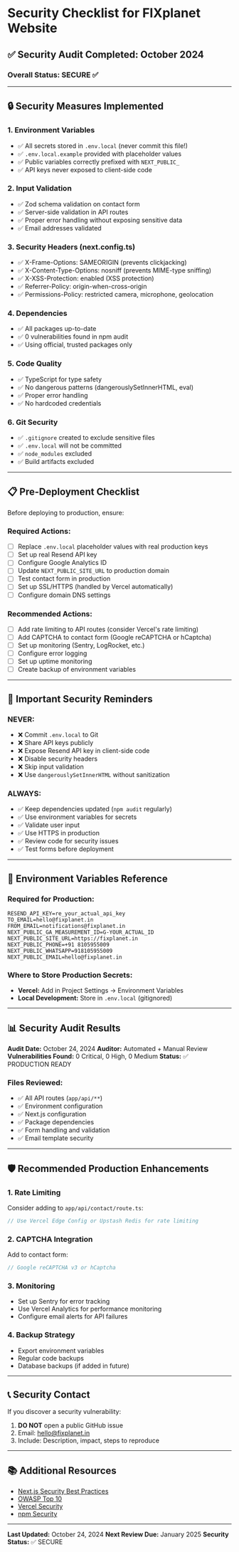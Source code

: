 # Security Checklist for FIXplanet Website

## ✅ Security Audit Completed: October 2024

### Overall Status: **SECURE** ✅

---

## 🔒 Security Measures Implemented

### 1. Environment Variables
- ✅ All secrets stored in `.env.local` (never commit this file!)
- ✅ `.env.local.example` provided with placeholder values
- ✅ Public variables correctly prefixed with `NEXT_PUBLIC_`
- ✅ API keys never exposed to client-side code

### 2. Input Validation
- ✅ Zod schema validation on contact form
- ✅ Server-side validation in API routes
- ✅ Proper error handling without exposing sensitive data
- ✅ Email addresses validated

### 3. Security Headers (next.config.ts)
- ✅ X-Frame-Options: SAMEORIGIN (prevents clickjacking)
- ✅ X-Content-Type-Options: nosniff (prevents MIME-type sniffing)
- ✅ X-XSS-Protection: enabled (XSS protection)
- ✅ Referrer-Policy: origin-when-cross-origin
- ✅ Permissions-Policy: restricted camera, microphone, geolocation

### 4. Dependencies
- ✅ All packages up-to-date
- ✅ 0 vulnerabilities found in npm audit
- ✅ Using official, trusted packages only

### 5. Code Quality
- ✅ TypeScript for type safety
- ✅ No dangerous patterns (dangerouslySetInnerHTML, eval)
- ✅ Proper error handling
- ✅ No hardcoded credentials

### 6. Git Security
- ✅ `.gitignore` created to exclude sensitive files
- ✅ `.env.local` will not be committed
- ✅ `node_modules` excluded
- ✅ Build artifacts excluded

---

## 📋 Pre-Deployment Checklist

Before deploying to production, ensure:

### Required Actions:
- [ ] Replace `.env.local` placeholder values with real production keys
- [ ] Set up real Resend API key
- [ ] Configure Google Analytics ID
- [ ] Update `NEXT_PUBLIC_SITE_URL` to production domain
- [ ] Test contact form in production
- [ ] Set up SSL/HTTPS (handled by Vercel automatically)
- [ ] Configure domain DNS settings

### Recommended Actions:
- [ ] Add rate limiting to API routes (consider Vercel's rate limiting)
- [ ] Add CAPTCHA to contact form (Google reCAPTCHA or hCaptcha)
- [ ] Set up monitoring (Sentry, LogRocket, etc.)
- [ ] Configure error logging
- [ ] Set up uptime monitoring
- [ ] Create backup of environment variables

---

## 🚨 Important Security Reminders

### NEVER:
- ❌ Commit `.env.local` to Git
- ❌ Share API keys publicly
- ❌ Expose Resend API key in client-side code
- ❌ Disable security headers
- ❌ Skip input validation
- ❌ Use `dangerouslySetInnerHTML` without sanitization

### ALWAYS:
- ✅ Keep dependencies updated (`npm audit` regularly)
- ✅ Use environment variables for secrets
- ✅ Validate user input
- ✅ Use HTTPS in production
- ✅ Review code for security issues
- ✅ Test forms before deployment

---

## 🔐 Environment Variables Reference

### Required for Production:
```
RESEND_API_KEY=re_your_actual_api_key
TO_EMAIL=hello@fixplanet.in
FROM_EMAIL=notifications@fixplanet.in
NEXT_PUBLIC_GA_MEASUREMENT_ID=G-YOUR_ACTUAL_ID
NEXT_PUBLIC_SITE_URL=https://fixplanet.in
NEXT_PUBLIC_PHONE=+91 8105955009
NEXT_PUBLIC_WHATSAPP=918105955009
NEXT_PUBLIC_EMAIL=hello@fixplanet.in
```

### Where to Store Production Secrets:
- **Vercel:** Add in Project Settings → Environment Variables
- **Local Development:** Store in `.env.local` (gitignored)

---

## 📊 Security Audit Results

**Audit Date:** October 24, 2024
**Auditor:** Automated + Manual Review
**Vulnerabilities Found:** 0 Critical, 0 High, 0 Medium
**Status:** ✅ PRODUCTION READY

### Files Reviewed:
- ✅ All API routes (`app/api/**`)
- ✅ Environment configuration
- ✅ Next.js configuration
- ✅ Package dependencies
- ✅ Form handling and validation
- ✅ Email template security

---

## 🛡️ Recommended Production Enhancements

### 1. Rate Limiting
Consider adding to `app/api/contact/route.ts`:
```typescript
// Use Vercel Edge Config or Upstash Redis for rate limiting
```

### 2. CAPTCHA Integration
Add to contact form:
```typescript
// Google reCAPTCHA v3 or hCaptcha
```

### 3. Monitoring
- Set up Sentry for error tracking
- Use Vercel Analytics for performance monitoring
- Configure email alerts for API failures

### 4. Backup Strategy
- Export environment variables
- Regular code backups
- Database backups (if added in future)

---

## 📞 Security Contact

If you discover a security vulnerability:
1. **DO NOT** open a public GitHub issue
2. Email: hello@fixplanet.in
3. Include: Description, impact, steps to reproduce

---

## 📚 Additional Resources

- [Next.js Security Best Practices](https://nextjs.org/docs/app/building-your-application/configuring/security)
- [OWASP Top 10](https://owasp.org/www-project-top-ten/)
- [Vercel Security](https://vercel.com/docs/security)
- [npm Security](https://docs.npmjs.com/auditing-package-dependencies-for-security-vulnerabilities)

---

**Last Updated:** October 24, 2024
**Next Review Due:** January 2025
**Security Status:** ✅ SECURE
